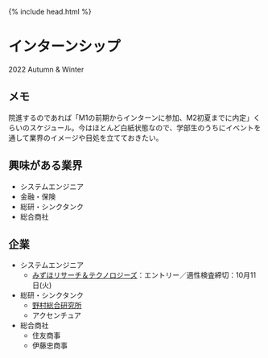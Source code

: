 {% include head.html %}
# インターンシップ
2022 Autumn & Winter

## メモ
院進するのであれば「M1の前期からインターンに参加、M2初夏までに内定」くらいのスケジュール。今はほとんど白紙状態なので、学部生のうちにイベントを通して業界のイメージや目処を立てておきたい。  

## 興味がある業界
- システムエンジニア
- 金融・保険
- 総研・シンクタンク
- 総合商社

## 企業
- システムエンジニア
  - [みずほリサーチ＆テクノロジーズ](companies/mimzuho)：エントリー／適性検査締切：10月11日(火)
- 総研・シンクタンク
  - [野村総合研究所](companies/NRI.md)
  - アクセンチュア
- 総合商社
  - 住友商事
  - 伊藤忠商事

